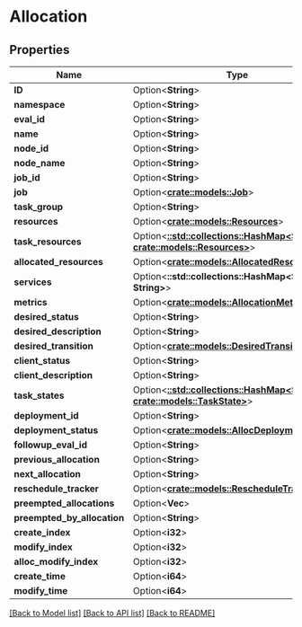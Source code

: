 # Allocation

## Properties

Name | Type | Description | Notes
------------ | ------------- | ------------- | -------------
**ID** | Option<**String**> |  | [optional]
**namespace** | Option<**String**> |  | [optional]
**eval_id** | Option<**String**> |  | [optional]
**name** | Option<**String**> |  | [optional]
**node_id** | Option<**String**> |  | [optional]
**node_name** | Option<**String**> |  | [optional]
**job_id** | Option<**String**> |  | [optional]
**job** | Option<[**crate::models::Job**](Job.md)> |  | [optional]
**task_group** | Option<**String**> |  | [optional]
**resources** | Option<[**crate::models::Resources**](Resources.md)> |  | [optional]
**task_resources** | Option<[**::std::collections::HashMap<String, crate::models::Resources>**](Resources.md)> |  | [optional]
**allocated_resources** | Option<[**crate::models::AllocatedResources**](AllocatedResources.md)> |  | [optional]
**services** | Option<**::std::collections::HashMap<String, String>**> |  | [optional]
**metrics** | Option<[**crate::models::AllocationMetric**](AllocationMetric.md)> |  | [optional]
**desired_status** | Option<**String**> |  | [optional]
**desired_description** | Option<**String**> |  | [optional]
**desired_transition** | Option<[**crate::models::DesiredTransition**](DesiredTransition.md)> |  | [optional]
**client_status** | Option<**String**> |  | [optional]
**client_description** | Option<**String**> |  | [optional]
**task_states** | Option<[**::std::collections::HashMap<String, crate::models::TaskState>**](TaskState.md)> |  | [optional]
**deployment_id** | Option<**String**> |  | [optional]
**deployment_status** | Option<[**crate::models::AllocDeploymentStatus**](AllocDeploymentStatus.md)> |  | [optional]
**followup_eval_id** | Option<**String**> |  | [optional]
**previous_allocation** | Option<**String**> |  | [optional]
**next_allocation** | Option<**String**> |  | [optional]
**reschedule_tracker** | Option<[**crate::models::RescheduleTracker**](RescheduleTracker.md)> |  | [optional]
**preempted_allocations** | Option<**Vec<String>**> |  | [optional]
**preempted_by_allocation** | Option<**String**> |  | [optional]
**create_index** | Option<**i32**> |  | [optional]
**modify_index** | Option<**i32**> |  | [optional]
**alloc_modify_index** | Option<**i32**> |  | [optional]
**create_time** | Option<**i64**> |  | [optional]
**modify_time** | Option<**i64**> |  | [optional]

[[Back to Model list]](../README.md#documentation-for-models) [[Back to API list]](../README.md#documentation-for-api-endpoints) [[Back to README]](../README.md)


